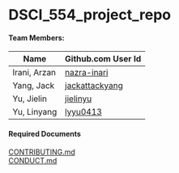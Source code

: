 # DSCI_554_project_repo


#### Team Members:

|Name|Github.com User Id|
|--|--|
|Irani, Arzan|[nazra-inari](https://github.com/nazra-inari)|
|Yang, Jack|[jackattackyang](https://github.com/jackattackyang)|
|Yu, Jielin|[jielinyu](https://github.com/jielinyu)|
|Yu, Linyang|[lyyu0413](https://github.com/lyyu0413)|



#### Required Documents

[CONTRIBUTING.md](CONTRIBUTING.md)<br/>
[CONDUCT.md](CONDUCT.md)<br/>
